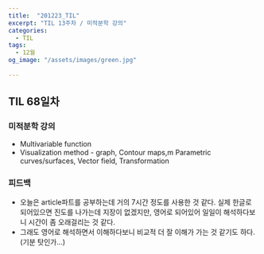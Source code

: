 ```yaml
---
title:  "201223_TIL"
excerpt: "TIL 13주차 / 미적분학 강의"
categories:
  - TIL
tags:
  - 12월
og_image: "/assets/images/green.jpg"
  
---
```

## TIL 68일차

### 미적분학 강의
- Multivariable function
- Visualization method - graph, Contour maps,m Parametric curves/surfaces, Vector field, Transformation 

### 피드백
- 오늘은 article파트를 공부하는데 거의 7시간 정도를 사용한 것 같다. 실제 한글로 되어있으면 진도를 나가는데 지장이 없겠지만, 영어로 되어있어 일일이 해석하다보니 시간이 좀 오래걸리는 것 같다.
- 그래도 영어로 해석하면서 이해하다보니 비교적 더 잘 이해가 가는 것 같기도 하다. (기분 탓인가...)